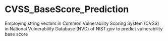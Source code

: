 # CVSS_BaseScore_Prediction
Employing string vectors in Common Vulnerability Scoring System (CVSS) in National Vulnerability Database (NVD) of NIST.gov to predict vulnerability base score
